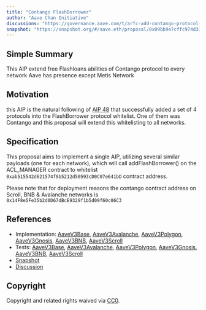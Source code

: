 ```yaml
---
title: "Contango FlashBorrower"
author: "Aave Chan Initiative"
discussions: "https://governance.aave.com/t/arfc-add-contango-protocol-cian-protocol-and-index-coop-to-flashborrowers-on-aave-v3/16478"
snapshot: "https://snapshot.org/#/aave.eth/proposal/0x09bb9e7cffc974d330d82ce7a0b0502b573d6f3b4f839ea15d6629613901e96d"
---
```


## Simple Summary

This AIP extend free Flashloans abilities of Contango protocol to every network Aave has presence except Metis Network

## Motivation

this AIP is the natural following of [AIP 48](https://vote.onaave.com/proposal/?proposalId=48&ipfsHash=0x925b92bc979665e02c8d91956e8c01dd9e5e4b9fbb3e2c5ab018b4a6a91e6d00) that successfully added a set of 4 protocols into the FlashBorrower protocol whitelist.
One of them was Contango and this proposal will extend this whitelisting to all networks.

## Specification

This proposal aims to implement a single AIP, utilizing several similar payloads (one for each network), which will call addFlashBorrower() on the ACL_MANAGER contract to whitelist `0xab515542d621574f9b5212d50593cD0C07e641bD` contract address.

Please note that for deployment reasons the contango contract address on Scroll, BNB & Avalanche networks is `0x14F8e5Fe35b2d0D67dBcE9329f1b5d09f60c06C3`

## References

- Implementation: [AaveV3Base](https://github.com/bgd-labs/aave-proposals-v3/blob/main/src/20240319_Multi_ContangoFlashborrower/AaveV3Base_ContangoFlashborrower_20240319.sol), [AaveV3Avalanche](https://github.com/bgd-labs/aave-proposals-v3/blob/main/src/20240319_Multi_ContangoFlashborrower/AaveV3Avalanche_ContangoFlashborrower_20240319.sol), [AaveV3Polygon](https://github.com/bgd-labs/aave-proposals-v3/blob/main/src/20240319_Multi_ContangoFlashborrower/AaveV3Polygon_ContangoFlashborrower_20240319.sol), [AaveV3Gnosis](https://github.com/bgd-labs/aave-proposals-v3/blob/main/src/20240319_Multi_ContangoFlashborrower/AaveV3Gnosis_ContangoFlashborrower_20240319.sol), [AaveV3BNB](https://github.com/bgd-labs/aave-proposals-v3/blob/main/src/20240319_Multi_ContangoFlashborrower/AaveV3BNB_ContangoFlashborrower_20240319.sol), [AaveV3Scroll](https://github.com/bgd-labs/aave-proposals-v3/blob/main/src/20240319_Multi_ContangoFlashborrower/AaveV3Scroll_ContangoFlashborrower_20240319.sol)
- Tests: [AaveV3Base](https://github.com/bgd-labs/aave-proposals-v3/blob/main/src/20240319_Multi_ContangoFlashborrower/AaveV3Base_ContangoFlashborrower_20240319.t.sol), [AaveV3Avalanche](https://github.com/bgd-labs/aave-proposals-v3/blob/main/src/20240319_Multi_ContangoFlashborrower/AaveV3Avalanche_ContangoFlashborrower_20240319.t.sol), [AaveV3Polygon](https://github.com/bgd-labs/aave-proposals-v3/blob/main/src/20240319_Multi_ContangoFlashborrower/AaveV3Polygon_ContangoFlashborrower_20240319.t.sol), [AaveV3Gnosis](https://github.com/bgd-labs/aave-proposals-v3/blob/main/src/20240319_Multi_ContangoFlashborrower/AaveV3Gnosis_ContangoFlashborrower_20240319.t.sol), [AaveV3BNB](https://github.com/bgd-labs/aave-proposals-v3/blob/main/src/20240319_Multi_ContangoFlashborrower/AaveV3BNB_ContangoFlashborrower_20240319.t.sol), [AaveV3Scroll](https://github.com/bgd-labs/aave-proposals-v3/blob/main/src/20240319_Multi_ContangoFlashborrower/AaveV3Scroll_ContangoFlashborrower_20240319.t.sol)
- [Snapshot](https://snapshot.org/#/aave.eth/proposal/0x09bb9e7cffc974d330d82ce7a0b0502b573d6f3b4f839ea15d6629613901e96d)
- [Discussion](https://governance.aave.com/t/arfc-add-contango-protocol-cian-protocol-and-index-coop-to-flashborrowers-on-aave-v3/16478)

## Copyright

Copyright and related rights waived via [CC0](https://creativecommons.org/publicdomain/zero/1.0/).
